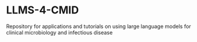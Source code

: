 # LLMS-4-CMID
Repository for applications and tutorials on using large language models for clinical microbiology and infectious disease
